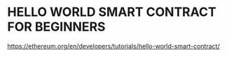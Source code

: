 # HELLO WORLD SMART CONTRACT FOR BEGINNERS

https://ethereum.org/en/developers/tutorials/hello-world-smart-contract/